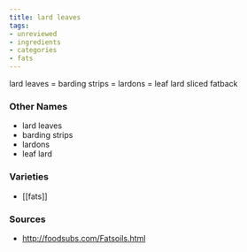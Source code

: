 ```yaml
---
title: lard leaves
tags:
- unreviewed
- ingredients
- categories
- fats
---
```

lard leaves = barding strips = lardons = leaf lard sliced fatback

### Other Names

* lard leaves
* barding strips
* lardons
* leaf lard

### Varieties

* [[fats]]

### Sources
* http://foodsubs.com/Fatsoils.html
